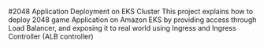  #2048 Application Deployment on EKS Cluster
This project explains how to deploy 2048 game Application on Amazon EKS by providing access through Load Balancer, and exposing it to real world using Ingress and Ingress Controller (ALB controller)



